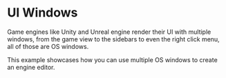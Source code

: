 # UI Windows

Game engines like Unity and Unreal engine render their UI with multiple windows, from the game view to the sidebars to even the right click menu, all of those are OS windows.

This example showcases how you can use multiple OS windows to create an engine editor.